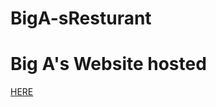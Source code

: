 # BigA-sResturant

<h1>Big A's Website hosted</h1>
<a href="https://www.omarichatman.com/BigA-sResturant/">HERE</a>
